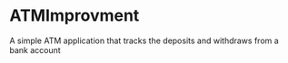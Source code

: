 # ATMImprovment
A simple ATM application that tracks the deposits and withdraws from a bank account
